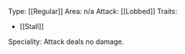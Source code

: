 Type: [[Regular]]
Area: n/a
Attack: [[Lobbed]]
Traits:
- [[Stall]]

Speciality: Attack deals no damage.